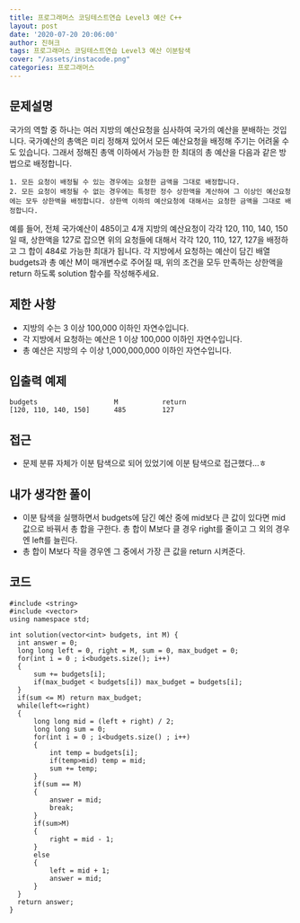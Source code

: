```yaml
---
title: 프로그래머스 코딩테스트연습 Level3 예산 C++
layout: post
date: '2020-07-20 20:06:00'
author: 진혀크
tags: 프로그래머스 코딩테스트연습 Level3 예산 이분탐색
cover: "/assets/instacode.png"
categories: 프로그래머스
---
```


## 문제설명
국가의 역할 중 하나는 여러 지방의 예산요청을 심사하여 국가의 예산을 분배하는 것입니다. 국가예산의 총액은 미리 정해져 있어서 모든 예산요청을 배정해 주기는 어려울 수도 있습니다. 그래서 정해진 총액 이하에서 가능한 한 최대의 총 예산을 다음과 같은 방법으로 배정합니다.

    1. 모든 요청이 배정될 수 있는 경우에는 요청한 금액을 그대로 배정합니다.
    2. 모든 요청이 배정될 수 없는 경우에는 특정한 정수 상한액을 계산하여 그 이상인 예산요청에는 모두 상한액을 배정합니다. 상한액 이하의 예산요청에 대해서는 요청한 금액을 그대로 배정합니다.

예를 들어, 전체 국가예산이 485이고 4개 지방의 예산요청이 각각 120, 110, 140, 150일 때, 상한액을 127로 잡으면 위의 요청들에 대해서 각각 120, 110, 127, 127을 배정하고 그 합이 484로 가능한 최대가 됩니다.
각 지방에서 요청하는 예산이 담긴 배열 budgets과 총 예산 M이 매개변수로 주어질 때, 위의 조건을 모두 만족하는 상한액을 return 하도록 solution 함수를 작성해주세요.

## 제한 사항
* 지방의 수는 3 이상 100,000 이하인 자연수입니다.
* 각 지방에서 요청하는 예산은 1 이상 100,000 이하인 자연수입니다.
* 총 예산은 지방의 수 이상 1,000,000,000 이하인 자연수입니다.

## 입출력 예제

    budgets                   M           return
    [120, 110, 140, 150]      485         127

## 접근

* 문제 분류 자체가 이분 탐색으로 되어 있었기에 이분 탐색으로 접근했다...ㅎ

## 내가 생각한 풀이

* 이분 탐색을 실행하면서 budgets에 담긴 예산 중에 mid보다 큰 값이 있다면 mid값으로 바꿔서 총 합을 구한다. 총 합이 M보다 클 경우 right를 줄이고 그 외의 경우엔 left를 늘린다.
* 총 합이 M보다 작을 경우엔 그 중에서 가장 큰 값을 return 시켜준다.

## 코드

    #include <string>
    #include <vector>
    using namespace std;

    int solution(vector<int> budgets, int M) {
      int answer = 0;
      long long left = 0, right = M, sum = 0, max_budget = 0;
      for(int i = 0 ; i<budgets.size(); i++)
      {
          sum += budgets[i];
          if(max_budget < budgets[i]) max_budget = budgets[i];
      }
      if(sum <= M) return max_budget;
      while(left<=right)
      {
          long long mid = (left + right) / 2;
          long long sum = 0;
          for(int i = 0 ; i<budgets.size() ; i++)
          {
              int temp = budgets[i];
              if(temp>mid) temp = mid;
              sum += temp;
          }
          if(sum == M)
          {
              answer = mid;
              break;
          }
          if(sum>M)
          {
              right = mid - 1;
          }
          else
          {
              left = mid + 1;
              answer = mid;
          }
      }
      return answer;
    }
